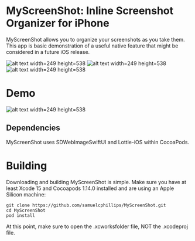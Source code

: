 # MyScreenShot: Inline Screenshot Organizer for iPhone

MyScreenShot allows you to organize your screenshots as you take them. This app is basic demonstration of a useful native feature that might be considered in a future iOS release.

![alt text width=249 height=538](https://github.com/samjapan2014/ScreenShot/blob/main/Asset%201%20copy.png?raw=true)
![alt text width=249 height=538](https://github.com/samjapan2014/ScreenShot/blob/main/Asset%206%20copy.png?raw=true)
![alt text width=249 height=538](https://github.com/samjapan2014/ScreenShot/blob/main/Asset%2010%20copy.png?raw=true)

# Demo 

![alt text width=249 height=538](https://raw.githubusercontent.com/samjapan2014/ScreenShot/main/ezgif-5-f6f034819c.gif)
## Dependencies

MyScreenShot uses SDWebImageSwiftUI and Lottie-iOS within CocoaPods.

# Building 

Downloading and building MyScreenShot is simple. Make sure you have at least Xcode 15 and Cocoapods 1.14.0 installed and are using an Apple Silicon machine:

```
git clone https://github.com/samuelcphillips/MyScreenShot.git
cd MyScreenShot
pod install
```

At this point, make sure to open the .xcworksfolder file, NOT the .xcodeproj file.
